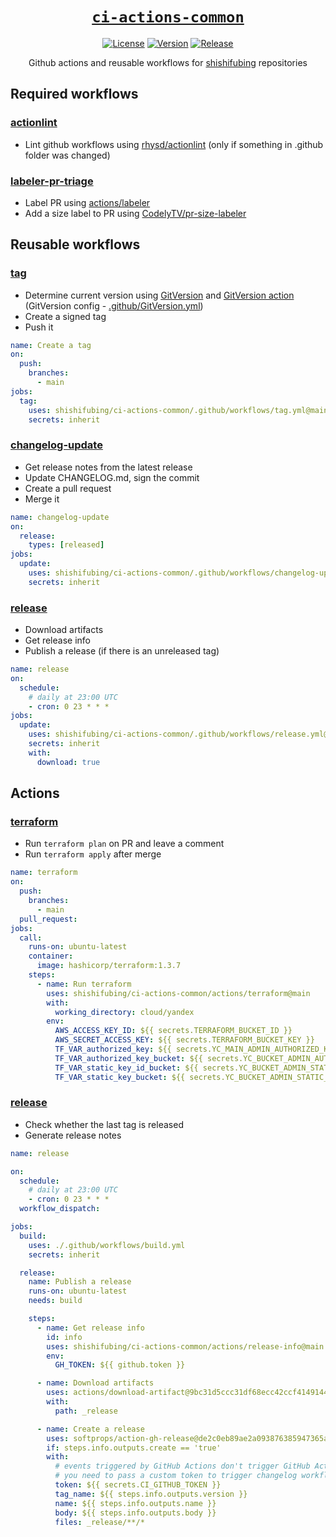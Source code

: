 <div align="center" markdown="1">

# [`ci-actions-common`][url-repo]

[![License][badge-license]][url-license]
[![Version][badge-version]][url-version]
[![Release][badge-release]][url-release]

Github actions and reusable workflows for [shishifubing][url-owner] repositories

</div>

## Required workflows

### [actionlint]

- Lint github workflows using [rhysd/actionlint][url-actionlint]
  (only if something in .github folder was changed)

### [labeler-pr-triage]

- Label PR using [actions/labeler][url-prlabeler]
- Add a size label to PR using [CodelyTV/pr-size-labeler][url-prsizelabeler]

## Reusable workflows

### [tag]

- Determine current version using [GitVersion][url-gitversion] and
  [GitVersion action][url-gitversion-action] (GitVersion config - [.github/GitVersion.yml])
- Create a signed tag
- Push it

```yml
name: Create a tag
on:
  push:
    branches:
      - main
jobs:
  tag:
    uses: shishifubing/ci-actions-common/.github/workflows/tag.yml@main
    secrets: inherit
```

### [changelog-update]

- Get release notes from the latest release
- Update CHANGELOG.md, sign the commit
- Create a pull request
- Merge it

```yml
name: changelog-update
on:
  release:
    types: [released]
jobs:
  update:
    uses: shishifubing/ci-actions-common/.github/workflows/changelog-update.yml@main
    secrets: inherit
```

### [release]

- Download artifacts
- Get release info
- Publish a release (if there is an unreleased tag)

```yml
name: release
on:
  schedule:
    # daily at 23:00 UTC
    - cron: 0 23 * * *
jobs:
  update:
    uses: shishifubing/ci-actions-common/.github/workflows/release.yml@main
    secrets: inherit
    with:
      download: true
```

## Actions

### [terraform]

- Run `terraform plan` on PR and leave a comment
- Run `terraform apply` after merge

```yml
name: terraform
on:
  push:
    branches:
      - main
  pull_request:
jobs:
  call:
    runs-on: ubuntu-latest
    container:
      image: hashicorp/terraform:1.3.7
    steps:
      - name: Run terraform
        uses: shishifubing/ci-actions-common/actions/terraform@main
        with:
          working_directory: cloud/yandex
        env:
          AWS_ACCESS_KEY_ID: ${{ secrets.TERRAFORM_BUCKET_ID }}
          AWS_SECRET_ACCESS_KEY: ${{ secrets.TERRAFORM_BUCKET_KEY }}
          TF_VAR_authorized_key: ${{ secrets.YC_MAIN_ADMIN_AUTHORIZED_KEY }}
          TF_VAR_authorized_key_bucket: ${{ secrets.YC_BUCKET_ADMIN_AUTHORIZED_KEY }}
          TF_VAR_static_key_id_bucket: ${{ secrets.YC_BUCKET_ADMIN_STATIC_KEY_ID }}
          TF_VAR_static_key_bucket: ${{ secrets.YC_BUCKET_ADMIN_STATIC_KEY }}
```

### [release][action-release]

- Check whether the last tag is released
- Generate release notes

```yaml
name: release

on:
  schedule:
    # daily at 23:00 UTC
    - cron: 0 23 * * *
  workflow_dispatch:

jobs:
  build:
    uses: ./.github/workflows/build.yml
    secrets: inherit

  release:
    name: Publish a release
    runs-on: ubuntu-latest
    needs: build

    steps:
      - name: Get release info
        id: info
        uses: shishifubing/ci-actions-common/actions/release-info@main
        env:
          GH_TOKEN: ${{ github.token }}

      - name: Download artifacts
        uses: actions/download-artifact@9bc31d5ccc31df68ecc42ccf4149144866c47d8a # v3.0.2
        with:
          path: _release

      - name: Create a release
        uses: softprops/action-gh-release@de2c0eb89ae2a093876385947365aca7b0e5f844 # v0.1.15
        if: steps.info.outputs.create == 'true'
        with:
          # events triggered by GitHub Actions don't trigger GitHub Actions, so
          # you need to pass a custom token to trigger changelog workflow
          token: ${{ secrets.CI_GITHUB_TOKEN }}
          tag_name: ${{ steps.info.outputs.version }}
          name: ${{ steps.info.outputs.name }}
          body: ${{ steps.info.outputs.body }}
          files: _release/**/*
```

<!-- relative links -->

[terraform]: actions/terraform/action.yml
[tag]: .github/workflows/tag.yml
[actionlint]: .github/workflows/actionlint.yml
[.github/gitversion.yml]: .github/GitVersion.yml
[labeler-issue-triage]: .github/workflows/labeler-issue-triage.yml
[labeler-pr-triage]: .github/workflows/labeler-pr-triage.yml
[changelog-update]: .github/workflows/changelog-update.yml
[release]: .github/workflows/release.yml
[action-release]: actions/release-info/action.yml

<!-- project links -->

[url-license]: https://github.com/shishifubing/ci-actions-common/blob/main/LICENSE
[url-repo]: https://github.com/shishifubing/ci-actions-common
[url-release]: https://github.com/shishifubing/ci-actions-common/actions/workflows/release.yml
[url-version]: https://github.com/shishifubing/ci-actions-common/releases/latest

<!-- external links -->

[url-owner]: https://github.com/shishifubing
[url-conventionalcommits]: https://conventionalcommits.org
[url-gitversion-action]: https://github.com/GitTools/actions
[url-gitversion]: https://github.com/GitTools/GitVersion
[url-actionlint]: https://github.com/rhysd/actionlint
[url-issuelabeler]: https://github.com/github/issue-labeler
[url-prlabeler]: https://github.com/actions/labeler
[url-prsizelabeler]: https://github.com/CodelyTV/pr-size-labeler

<!-- project badge links -->

[badge-license]: https://img.shields.io/github/license/shishifubing/ci-actions-common.svg
[badge-release]: https://github.com/shishifubing/ci-actions-common/actions/workflows/release.yml/badge.svg?branch=main
[badge-version]: https://img.shields.io/github/v/release/shishifubing/ci-actions-common?label=version
